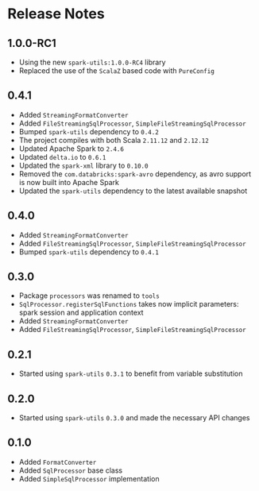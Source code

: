 # Release Notes

## 1.0.0-RC1
- Using the new `spark-utils:1.0.0-RC4` library
- Replaced the use of the `ScalaZ` based code with `PureConfig`


##  0.4.1
- Added `StreamingFormatConverter`
- Added `FileStreamingSqlProcessor`, `SimpleFileStreamingSqlProcessor`
- Bumped `spark-utils` dependency to `0.4.2`
- The project compiles with both Scala `2.11.12` and `2.12.12`
- Updated Apache Spark to `2.4.6`
- Updated `delta.io` to `0.6.1`
- Updated the `spark-xml` library to `0.10.0`
- Removed the `com.databricks:spark-avro` dependency, as avro support is now built into Apache Spark
- Updated the `spark-utils` dependency to the latest available snapshot


## 0.4.0

- Added `StreamingFormatConverter`
- Added `FileStreamingSqlProcessor`, `SimpleFileStreamingSqlProcessor`
- Bumped `spark-utils` dependency to `0.4.1`

## 0.3.0

- Package `processors` was renamed to `tools`
- `SqlProcessor.registerSqlFunctions` takes now implicit parameters: spark session and 
  application context
- Added `StreamingFormatConverter`
- Added `FileStreamingSqlProcessor`, `SimpleFileStreamingSqlProcessor`

## 0.2.1

- Started using `spark-utils` `0.3.1` to benefit from variable substitution

## 0.2.0

- Started using `spark-utils` `0.3.0` and made the necessary API changes

## 0.1.0

- Added `FormatConverter`
- Added `SqlProcessor` base class
- Added `SimpleSqlProcessor` implementation
